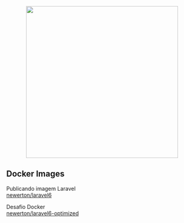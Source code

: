 <p align="center"><img src="https://res.cloudinary.com/dtfbvvkyp/image/upload/v1566331377/laravel-logolockup-cmyk-red.svg" width="400"></p>

## Docker Images

Publicando imagem Laravel  
[newerton/laravel6](https://hub.docker.com/r/newerton/laravel6)

Desafio Docker  
[newerton/laravel6-optimized](https://hub.docker.com/r/newerton/laravel6-optimized)
